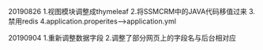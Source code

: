 
20190826
1.视图模块调整成thymeleaf
2.将SSMCRM中的JAVA代码移值过来
3.禁用redis
4.application.properites-->application.yml


20190904
1.重新调整数据字段
2.调整了部分网页上的字段名与后台相对应